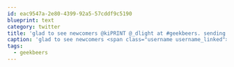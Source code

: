 ```yaml
---
id: eac9547a-2e80-4399-92a5-57cddf9c5190
blueprint: text
category: twitter
title: 'glad to see newcomers @kiPRINT @_dlight at #geekbeers. sending out SAR for @rlahay who was AWOL'
caption: 'glad to see newcomers <span class="username username_linked">@<a href="https://twitter.com/kiPRINT" title="Kelowna InstaPrint">kiPRINT</a></span> <span class="username username_linked">@<a href="https://twitter.com/_dlight" title="Битюцкий Корнилий">_dlight</a></span> at <span class="hashtag hashtag_local">#<a href="http://tweettemp.darylchymko.ca/?tag=geekbeers">geekbeers</a>. sending out SAR for <span class="username username_linked">@<a href="https://twitter.com/rlahay" title="Ryan Lahay">rlahay</a></span> who was AWOL'
tags:
  - geekbeers
---
```

